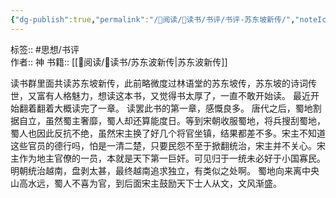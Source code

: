 ```yaml
---
{"dg-publish":true,"permalink":"/👀阅读/📖读书/书评/书评-苏东坡新传/","noteIcon":"1","created":"2023-04-21T20:02:42.385+08:00","updated":""}
---
```


标签:: #思想/书评  
作者:: 神
书籍:: [[👀阅读/📖读书/苏东波新传\|苏东波新传]]

读书群里面共读苏东坡新传，此前略微度过林语堂的苏东坡传，苏东坡的诗词传世，又富有人格魅力，想读这本书，又觉得书太厚了，一直不敢开始读。
最近开始翻着翻着大概读完了一章。
读罢此书的第一章，感慨良多。
唐代之后，蜀地割据自立，虽然蜀主奢靡，蜀人却还算能度日。等到宋朝收服蜀地，将兵搜刮蜀地，蜀人也因此反抗不绝，虽然宋主换了好几个将官坐镇，结果都差不多。宋主不知道这些官员的德行吗，怕是一清二楚，只要民怨不至于掀翻统治，宋主并不关心。宋主作为地主官僚的一员，本就是天下第一巨奸。可见归于一统未必好于小国寡民。明朝统治越南，盘剥太甚，最终越南追求独立，有类似之处啊。
蜀地向来离中央山高水远，蜀人不喜为官，到后面宋主鼓励天下士人从文，文风渐盛。
